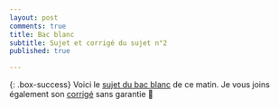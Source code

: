 ```yaml
---
layout: post
comments: true
title: Bac blanc 
subtitle: Sujet et corrigé du sujet n°2
published: true

---
```




{: .box-success}
Voici le [sujet du bac blanc](https://github.com/raveluz/raveluz.github.io/blob/master/pdf/Bacblanc22024.Sujet2.pdf) de ce matin.
Je vous joins également son [corrigé](https://github.com/raveluz/raveluz.github.io/blob/master/pdf/Correction.DS13.BB2.Sujet2.pdf) sans garantie :muscle:


